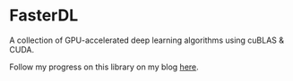 # FasterDL
A collection of GPU-accelerated deep learning algorithms using cuBLAS & CUDA.

Follow my progress on this library on my blog [here]().

